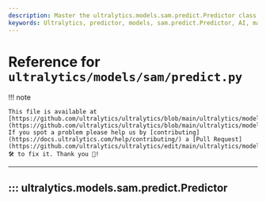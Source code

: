 ```yaml
---
description: Master the ultralytics.models.sam.predict.Predictor class with our comprehensive guide. Discover techniques to enhance your model predictions.
keywords: Ultralytics, predictor, models, sam.predict.Predictor, AI, machine learning, predictive models
---
```


# Reference for `ultralytics/models/sam/predict.py`

!!! note

    This file is available at [https://github.com/ultralytics/ultralytics/blob/main/ultralytics/models/sam/predict.py](https://github.com/ultralytics/ultralytics/blob/main/ultralytics/models/sam/predict.py). If you spot a problem please help us by [contributing](https://docs.ultralytics.com/help/contributing/) a [Pull Request](https://github.com/ultralytics/ultralytics/edit/main/ultralytics/models/sam/predict.py) 🛠️ to fix it. Thank you 🙏!

---
## ::: ultralytics.models.sam.predict.Predictor
<br><br>
